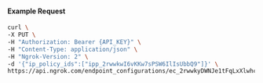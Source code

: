 <!-- Code generated for API Clients. DO NOT EDIT. -->

#### Example Request

```bash
curl \
-X PUT \
-H "Authorization: Bearer {API_KEY}" \
-H "Content-Type: application/json" \
-H "Ngrok-Version: 2" \
-d '{"ip_policy_ids":["ipp_2rwwkwI6vKKw7sPSW6IlIsUbbQ9"]}' \
https://api.ngrok.com/endpoint_configurations/ec_2rwwkyDWNJe1tFqLxXlwhcwQl4h/ip_policy
```
